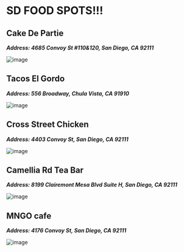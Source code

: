 # SD FOOD SPOTS!!!
## Cake De Partie
***Address: 4685 Convoy St #110&120, San Diego, CA 92111***

![image](https://cakedepartie.com/wp-content/uploads/2019/05/05_TiramisuSouffle-292x195.jpg)

## Tacos El Gordo
***Address: 556 Broadway, Chula Vista, CA 91910***

![image](https://www.boardwalkatmillenia.com/wp-content/uploads/2018/02/Millenia-Feb-2-image.jpg)

## Cross Street Chicken
***Address: 4403 Convoy St, San Diego, CA 92111***

![image](https://static.wixstatic.com/media/3d6485_7f9a75228be34373b3a52ad1ef8e9538~mv2.jpg/v1/fill/w_320,h_240,al_c,q_80,usm_0.66_1.00_0.01,enc_auto/3d6485_7f9a75228be34373b3a52ad1ef8e9538~mv2.jpg)

## Camellia Rd Tea Bar
***Address: 8199 Clairemont Mesa Blvd Suite H, San Diego, CA 92111***

![image](https://s3-media0.fl.yelpcdn.com/bphoto/AWPhSfvDux3cCV_6kCL98w/348s.jpg)

## MNGO cafe
***Address: 4176 Convoy St, San Diego, CA 92111***

![image](https://s3-media0.fl.yelpcdn.com/bphoto/OwWcNKydxhXeeNZnE9qC1g/348s.jpg)
